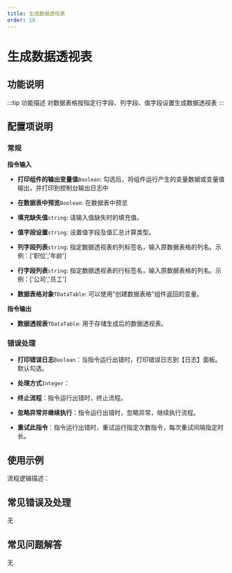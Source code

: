```yaml
---
title: 生成数据透视表
order: 18
---
```


# 生成数据透视表

## 功能说明

:::tip 功能描述
对数据表格按指定行字段、列字段、值字段设置生成数据透视表
:::

## 配置项说明

### 常规

**指令输入**

- **打印组件的输出变量值**`Boolean`: 勾选后，将组件运行产生的变量数据或变量值输出，并打印到控制台输出日志中

- **在数据表中预览**`Boolean`: 在数据表中预览

- **填充缺失值**`string`: 请输入值缺失时的填充值。

- **值字段设置**`string`: 设置值字段及值汇总计算类型。

- **列字段列表**`string`: 指定数据透视表的列标签名，输入原数据表格的列名。示例：['职位','年龄']

- **行字段列表**`string`: 指定数据透视表的行标签名，输入原数据表格的列名。示例：['公司','员工']

- **数据表格对象**`TDataTable`: 可以使用“创建数据表格”组件返回的变量。


**指令输出**

- **数据透视表**`TDataTable`: 用于存储生成后的数据透视表。

### 错误处理

- **打印错误日志**`Boolean`：当指令运行出错时，打印错误日志到【日志】面板。默认勾选。

- **处理方式**`Integer`：

 - **终止流程**：指令运行出错时，终止流程。

 - **忽略异常并继续执行**：指令运行出错时，忽略异常，继续执行流程。

 - **重试此指令**：指令运行出错时，重试运行指定次数指令，每次重试间隔指定时长。

## 使用示例

流程逻辑描述：

## 常见错误及处理

无

## 常见问题解答

无

